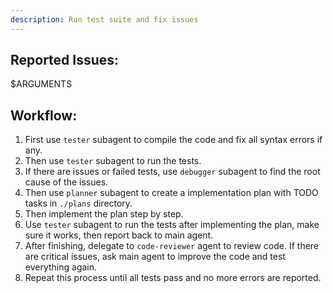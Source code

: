 ```yaml
---
description: Run test suite and fix issues
---
```


## Reported Issues:
<issue>
 $ARGUMENTS
</issue>

## Workflow:
1. First use `tester` subagent to compile the code and fix all syntax errors if any.
2. Then use `tester` subagent to run the tests.
3. If there are issues or failed tests, use `debugger` subagent to find the root cause of the issues.
4. Then use `planner` subagent to create a implementation plan with TODO tasks in `./plans` directory.
5. Then implement the plan step by step.
6. Use `tester` subagent to run the tests after implementing the plan, make sure it works, then report back to main agent.
7. After finishing, delegate to `code-reviewer` agent to review code. If there are critical issues, ask main agent to improve the code and test everything again.
8. Repeat this process until all tests pass and no more errors are reported.